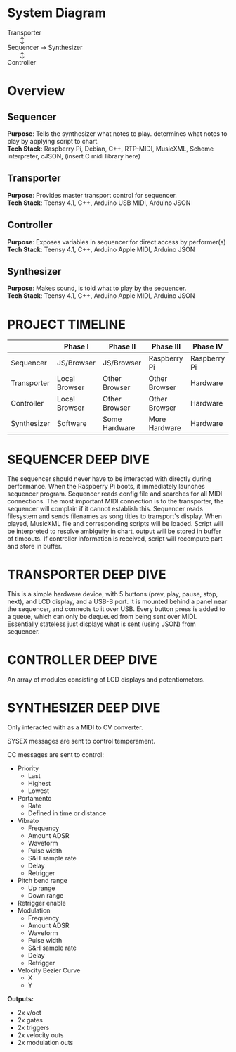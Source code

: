 # System Diagram
Transporter\
&emsp;&emsp;↕\
Sequencer → Synthesizer\
&emsp;&emsp;↕\
Controller

# Overview
## Sequencer
**Purpose**: Tells the synthesizer what notes to play. determines what notes to play by applying script to chart.\
**Tech Stack**: Raspberry Pi, Debian, C++, RTP-MIDI, MusicXML, Scheme interpreter, cJSON, (insert C midi library here)
 ## Transporter
**Purpose**: Provides master transport control for sequencer.\
**Tech Stack**: Teensy 4.1, C++, Arduino USB MIDI, Arduino JSON
 ## Controller
**Purpose**: Exposes variables in sequencer for direct access by performer(s)\
**Tech Stack**: Teensy 4.1, C++, Arduino Apple MIDI, Arduino JSON
## Synthesizer
**Purpose**: Makes sound, is told what to play by the sequencer.\
**Tech Stack**: Teensy 4.1, C++, Arduino Apple MIDI, Arduino JSON

# PROJECT TIMELINE
|            |Phase I      |Phase II     |Phase III    |Phase IV    |
|------------|-------------|-------------|-------------|------------|
|Sequencer   |JS/Browser   |JS/Browser   |Raspberry Pi |Raspberry Pi|
|Transporter |Local Browser|Other Browser|Other Browser|Hardware    |
|Controller  |Local Browser|Other Browser|Other Browser|Hardware    |
|Synthesizer |Software     |Some Hardware|More Hardware|Hardware    |

# SEQUENCER DEEP DIVE
The sequencer should never have to be interacted with directly during performance.
When the Raspberry Pi boots, it immediately launches sequencer program.
Sequencer reads config file and searches for all MIDI connections.
The most important MIDI connection is to the transporter, the sequencer will complain if it cannot establish this.
Sequencer reads filesystem and sends filenames as song titles to transport's display.
When played, MusicXML file and corresponding scripts will be loaded.
Script will be interpreted to resolve ambiguity in chart, output will be stored in buffer of timeouts.
If controller information is received, script will recompute part and store in buffer.

# TRANSPORTER DEEP DIVE
This is a simple hardware device, with 5 buttons (prev, play, pause, stop, next), and LCD display, and a USB-B port.
It is mounted behind a panel near the sequencer, and connects to it over USB.
Every button press is added to a queue, which can only be dequeued from being sent over MIDI.
Essentially stateless just displays what is sent (using JSON) from sequencer.

# CONTROLLER DEEP DIVE
An array of modules consisting of LCD displays and potentiometers.

# SYNTHESIZER DEEP DIVE

Only interacted with as a MIDI to CV converter.

SYSEX messages are sent to control temperament.

CC messages are sent to control:
- Priority
	- Last
	- Highest
	- Lowest
- Portamento
	- Rate
	- Defined in time or distance
- Vibrato
	- Frequency
	- Amount ADSR
	- Waveform
	- Pulse width
	- S&H sample rate
	- Delay  
	- Retrigger
- Pitch bend range
	- Up range
	- Down range
- Retrigger enable
- Modulation 
	- Frequency  
	- Amount ADSR  
	- Waveform  
	- Pulse width  
	- S&H sample rate  
	- Delay
	- Retrigger
- Velocity Bezier Curve
	- X
	- Y

**Outputs:**
- 2x v/oct
- 2x gates
- 2x triggers
- 2x velocity outs
- 2x modulation outs

